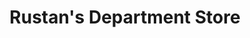 ---
title: "Rustan's Department Store"
url: /mandaluyong/rustans-department-store/
shop: department store
---